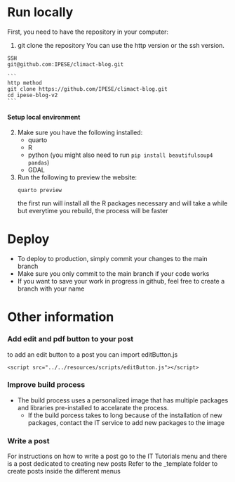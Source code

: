 # Run locally
First, you need to have the repository in your computer:

1. git clone the repository
You can use the http version or the ssh version. 
```
SSH 
git@github.com:IPESE/climact-blog.git
```

    ```
    http method
    git clone https://github.com/IPESE/climact-blog.git
    cd ipese-blog-v2
    ```
#### Setup local environment
2. Make sure you have the following installed:
    * quarto
    * R
    * python (you might also need to run `pip install beautifulsoup4 pandas`)
    * GDAL
3. Run the following to preview the website:
    ```
    quarto preview
    ```
    the first run will install all the R packages necessary and will take a while but everytime you rebuild, the process will be faster

# Deploy
- To deploy to production, simply commit your changes to the main branch
- Make sure you only commit to the main branch if your code works
- If you want to save your work in progress in github, feel free to create a branch with your name

# Other information
### Add edit and pdf button to your post
to add an edit button to a post you can import editButton.js
```
<script src="../../resources/scripts/editButton.js"></script>
```
### Improve build process
- The build process uses a personalized image that has multiple packages and libraries pre-installed to accelarate the process.
    - If the build porcess takes to long because of the installation of new packages, contact the IT service to add new packages to the image


### Write a post
For instructions on how to write a post go to the IT Tutorials menu and there is a post dedicated to creating new posts
Refer to the _template folder to create posts inside the different menus

